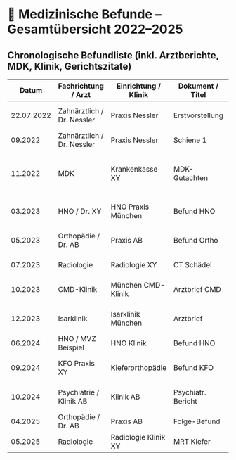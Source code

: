 # 🧪 Medizinische Befunde – Gesamtübersicht 2022–2025

## Chronologische Befundliste (inkl. Arztberichte, MDK, Klinik, Gerichtszitate)

| Datum       | Fachrichtung / Arzt        | Einrichtung / Klinik | Dokument / Titel | Kernaussage / Diagnose | Quelle (z. B. Schriftsatz) | Relevanz | Beleg |
|-------------|---------------------------|----------------------|------------------|------------------------|----------------------------|----------|-------|
| 22.07.2022  | Zahnärztlich / Dr. Nessler | Praxis Nessler       | Erstvorstellung | falsches Behandlungsdatum dokumentiert | Praxisunterlagen + Schriftsatz LG 12/22 | Beweis für Falschdokumentation | [PDF](../dokumente/rechnungen/2022-07-22_praxis-nessler_erstvorstellung.pdf) |
| 09.2022     | Zahnärztlich / Dr. Nessler | Praxis Nessler       | Schiene 1       | erste Schiene, keine Besserung | Rechnung 002 | Beginn Schienentherapie | [PDF](../dokumente/rechnungen/2022-09-15_praxis-nessler_rechnung-002.pdf) |
| 11.2022     | MDK                       | Krankenkasse XY      | MDK-Gutachten   | Antrag nicht fristgerecht bearbeitet, Genehmigungsfiktion möglich | Schriftsatz SG 2023 | Beweis KK-Blockade | [Beleg nachreichen] |
| 03.2023     | HNO / Dr. XY              | HNO Praxis München   | Befund HNO      | anhaltende Schmerzen dokumentiert | Befund + Schriftsatz LG 05/23 | bestätigt Folgeschäden | [PDF](../dokumente/befunde/2023-03-01_hno-befund.pdf) |
| 05.2023     | Orthopädie / Dr. AB       | Praxis AB            | Befund Ortho    | muskuläre Dysbalance, Fehlhaltung | Schriftsatz LG 07/23 | zeigt Folgeschäden | [PDF](../dokumente/befunde/2023-05-05_ortho-befund.pdf) |
| 07.2023     | Radiologie                | Radiologie XY        | CT Schädel      | Fehlbelastung, entzündl. Prozesse | Rechnung CT + Schriftsatz LG | objektiver Bildbeleg | [PDF](../dokumente/befunde/2023-07-12_ct.pdf) |
| 10.2023     | CMD-Klinik                | München CMD-Klinik   | Arztbrief CMD   | CMD-Diagnose, Schiene unzureichend | Schriftsatz LG 11/23 | zentral für Zahnarztverfahren | [Beleg nachreichen] |
| 12.2023     | Isarklinik                | Isarklinik München   | Arztbrief       | Kieferprobleme, Verschlechterung dokumentiert | Schriftsatz LG 01/24 | Klinik bestätigt Instabilität | [Beleg nachreichen] |
| 06.2024     | HNO / MVZ Beispiel        | HNO Klinik           | Befund HNO      | anhaltende Beschwerden | Schriftsatz SG 07/24 | Folgeschäden weiter dokumentiert | [PDF](../dokumente/befunde/2024-06-15_hno-befund.pdf) |
| 09.2024     | KFO Praxis XY             | Kieferorthopädie     | Befund KFO      | okklusale Instabilität, Schiene unzureichend | Schriftsatz LG 10/24 | Schienen-Nebenwirkung | [PDF](../dokumente/befunde/2024-09-20_kfo-befund.pdf) |
| 10.2024     | Psychiatrie / Klinik AB   | Klinik AB            | Psychiatr. Bericht | Belastungsreaktion, Schlafstörung, Depression | Schriftsatz LG 11/24 | psychische Folgeschäden | [PDF](../dokumente/berichte/2024-10-05_psychiatrie.pdf) |
| 04.2025     | Orthopädie / Dr. AB       | Praxis AB            | Folge-Befund    | Verschlechterung, chronisch | Schriftsatz LG 05/25 | anhaltende Folgeschäden | [PDF](../dokumente/befunde/2025-04-10_ortho-folge-befund.pdf) |
| 05.2025     | Radiologie                | Radiologie Klinik XY | MRT Kiefer      | Entzündungen, Folgeschäden | Schriftsatz SG 06/25 | stützt Dauerbelastung | [PDF](../dokumente/befunde/2025-05-14_mrt-kiefer.pdf) |
